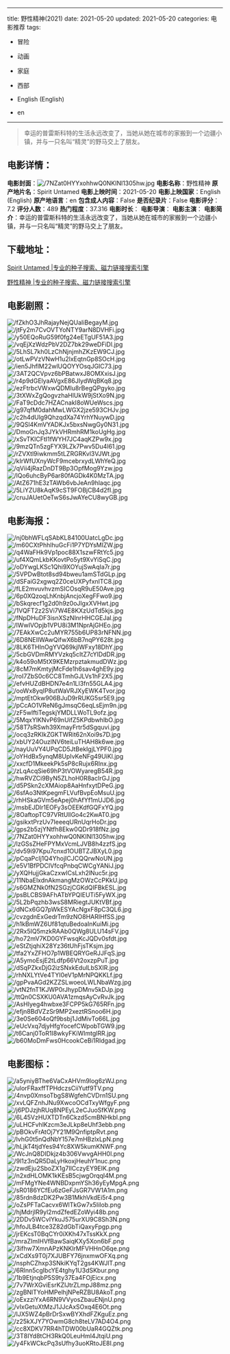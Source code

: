 
---
title: 野性精神(2021)
date: 2021-05-20
updated: 2021-05-20
categories: 电影推荐
tags:
- 冒险
- 动画
- 家庭
- 西部

- English (English)
- en
---


> 幸运的普雷斯科特的生活永远改变了，当她从她在城市的家搬到一个边疆小镇，并与一只名叫“精灵”的野马交上了朋友。

## **电影详情**：

**电影封面**：<img src="https://image.tmdb.org/t/p/w200/7NZat0HYYxohhwQ0NKINl1305hw.jpg" alt="/7NZat0HYYxohhwQ0NKINl1305hw.jpg" title="/7NZat0HYYxohhwQ0NKINl1305hw.jpg">
**电影名称**：野性精神
**原产地片名**：Spirit Untamed
**电影上映时间**：2021-05-20
**电影上映国家**：English (English)
**原产地语言**：en
**包含成人内容**：False
**是否纪录片**：False
**电影评分**：7.2
**评分人数**：489
**热门程度**：37.316
**电影时长**：
**电影导演**：
**电影主演**：
**电影简介**：幸运的普雷斯科特的生活永远改变了，当她从她在城市的家搬到一个边疆小镇，并与一只名叫“精灵”的野马交上了朋友。

## **下载地址**：
[Spirit Untamed |专业的种子搜索、磁力链接搜索引擎](https://movie.amd794.com:2083/?search=Spirit%20Untamed&ordering=&mode=match_phrase&page_size=10&page=1)

[野性精神 |专业的种子搜索、磁力链接搜索引擎](https://movie.amd794.com:2083/?search=%E9%87%8E%E6%80%A7%E7%B2%BE%E7%A5%9E&ordering=&mode=match_phrase&page_size=10&page=1)
 

## **电影剧照**：
<img src="https://image.tmdb.org/t/p/original/fZkhO3JhRajayNejQUaIiBegayM.jpg" alt="/fZkhO3JhRajayNejQUaIiBegayM.jpg" title="/fZkhO3JhRajayNejQUaIiBegayM.jpg"><img src="https://image.tmdb.org/t/p/original/jtFy2m7CvOVTYoNTY9arN8DVHFi.jpg" alt="/jtFy2m7CvOVTYoNTY9arN8DVHFi.jpg" title="/jtFy2m7CvOVTYoNTY9arN8DVHFi.jpg"><img src="https://image.tmdb.org/t/p/original/y50EQoRuG59f0fg24eETgUF51A3.jpg" alt="/y50EQoRuG59f0fg24eETgUF51A3.jpg" title="/y50EQoRuG59f0fg24eETgUF51A3.jpg"><img src="https://image.tmdb.org/t/p/original/vqEjXzWdzPbV2DZ7bk29weDFiDl.jpg" alt="/vqEjXzWdzPbV2DZ7bk29weDFiDl.jpg" title="/vqEjXzWdzPbV2DZ7bk29weDFiDl.jpg"><img src="https://image.tmdb.org/t/p/original/5LhSL7kh0LzChNjnjmhZKzEW9CJ.jpg" alt="/5LhSL7kh0LzChNjnjmhZKzEW9CJ.jpg" title="/5LhSL7kh0LzChNjnjmhZKzEW9CJ.jpg"><img src="https://image.tmdb.org/t/p/original/otLwPVzVNwH1u2lxEqtnGp8SOcH.jpg" alt="/otLwPVzVNwH1u2lxEqtnGp8SOcH.jpg" title="/otLwPVzVNwH1u2lxEqtnGp8SOcH.jpg"><img src="https://image.tmdb.org/t/p/original/ien5JhflM22wlUQOYYOsqJGIC73.jpg" alt="/ien5JhflM22wlUQOYYOsqJGIC73.jpg" title="/ien5JhflM22wlUQOYYOsqJGIC73.jpg"><img src="https://image.tmdb.org/t/p/original/3AT2QCVpvz6bPBatwxJ8OMXxisJ.jpg" alt="/3AT2QCVpvz6bPBatwxJ8OMXxisJ.jpg" title="/3AT2QCVpvz6bPBatwxJ8OMXxisJ.jpg"><img src="https://image.tmdb.org/t/p/original/r4p9dGElyaAVgxE86JIydWqBKq8.jpg" alt="/r4p9dGElyaAVgxE86JIydWqBKq8.jpg" title="/r4p9dGElyaAVgxE86JIydWqBKq8.jpg"><img src="https://image.tmdb.org/t/p/original/ezFtrbcVWxwQDMIu8rBegQPgyko.jpg" alt="/ezFtrbcVWxwQDMIu8rBegQPgyko.jpg" title="/ezFtrbcVWxwQDMIu8rBegQPgyko.jpg"><img src="https://image.tmdb.org/t/p/original/3tXWxZgQogvzhaHlUkW9jStXo9N.jpg" alt="/3tXWxZgQogvzhaHlUkW9jStXo9N.jpg" title="/3tXWxZgQogvzhaHlUkW9jStXo9N.jpg"><img src="https://image.tmdb.org/t/p/original/FaT9cDdc7HZACnakI8oWUeWscs.jpg" alt="/FaT9cDdc7HZACnakI8oWUeWscs.jpg" title="/FaT9cDdc7HZACnakI8oWUeWscs.jpg"><img src="https://image.tmdb.org/t/p/original/g97qfM0dahMwLWGX2jze593CHJv.jpg" alt="/g97qfM0dahMwLWGX2jze593CHJv.jpg" title="/g97qfM0dahMwLWGX2jze593CHJv.jpg"><img src="https://image.tmdb.org/t/p/original/c2h4dUlg9QhzqdXa74YrhYNuywD.jpg" alt="/c2h4dUlg9QhzqdXa74YrhYNuywD.jpg" title="/c2h4dUlg9QhzqdXa74YrhYNuywD.jpg"><img src="https://image.tmdb.org/t/p/original/9QSl4KmVYADKJx5bxsNwgGy0N31.jpg" alt="/9QSl4KmVYADKJx5bxsNwgGy0N31.jpg" title="/9QSl4KmVYADKJx5bxsNwgGy0N31.jpg"><img src="https://image.tmdb.org/t/p/original/DmoGnJq3JYkVHRmhRM1koUgHg.jpg" alt="/DmoGnJq3JYkVHRmhRM1koUgHg.jpg" title="/DmoGnJq3JYkVHRmhRM1koUgHg.jpg"><img src="https://image.tmdb.org/t/p/original/xSvTKlCFtI1fWYH7JC4aqKZPw9x.jpg" alt="/xSvTKlCFtI1fWYH7JC4aqKZPw9x.jpg" title="/xSvTKlCFtI1fWYH7JC4aqKZPw9x.jpg"><img src="https://image.tmdb.org/t/p/original/9mzQTn5zgFYX9LZk7Pwv5Du4l61.jpg" alt="/9mzQTn5zgFYX9LZk7Pwv5Du4l61.jpg" title="/9mzQTn5zgFYX9LZk7Pwv5Du4l61.jpg"><img src="https://image.tmdb.org/t/p/original/rZVXtl9iwkmm5tLZRGRKvl3VJWt.jpg" alt="/rZVXtl9iwkmm5tLZRGRKvl3VJWt.jpg" title="/rZVXtl9iwkmm5tLZRGRKvl3VJWt.jpg"><img src="https://image.tmdb.org/t/p/original/kIrWfUXnyWcF9mcebrxydLWhYeQ.jpg" alt="/kIrWfUXnyWcF9mcebrxydLWhYeQ.jpg" title="/kIrWfUXnyWcF9mcebrxydLWhYeQ.jpg"><img src="https://image.tmdb.org/t/p/original/qVii4jRazDnDT9Bp3OpfMog9Yzw.jpg" alt="/qVii4jRazDnDT9Bp3OpfMog9Yzw.jpg" title="/qVii4jRazDnDT9Bp3OpfMog9Yzw.jpg"><img src="https://image.tmdb.org/t/p/original/lQo6uhcByP6ar80fAGDk4K0MzTA.jpg" alt="/lQo6uhcByP6ar80fAGDk4K0MzTA.jpg" title="/lQo6uhcByP6ar80fAGDk4K0MzTA.jpg"><img src="https://image.tmdb.org/t/p/original/AtZ671hE3zTAWb6vbJeAn9hlaqc.jpg" alt="/AtZ671hE3zTAWb6vbJeAn9hlaqc.jpg" title="/AtZ671hE3zTAWb6vbJeAn9hlaqc.jpg"><img src="https://image.tmdb.org/t/p/original/5LiYZU8kAqK9cST9FOBjCB4d2fI.jpg" alt="/5LiYZU8kAqK9cST9FOBjCB4d2fI.jpg" title="/5LiYZU8kAqK9cST9FOBjCB4d2fI.jpg"><img src="https://image.tmdb.org/t/p/original/cruJAUetOeTwS6sJwAYeCU8wyGB.jpg" alt="/cruJAUetOeTwS6sJwAYeCU8wyGB.jpg" title="/cruJAUetOeTwS6sJwAYeCU8wyGB.jpg">

## **电影海报**：
<img src="https://image.tmdb.org/t/p/original/nj0bhWFLqSAbKL84100UatcLgDc.jpg" alt="/nj0bhWFLqSAbKL84100UatcLgDc.jpg" title="/nj0bhWFLqSAbKL84100UatcLgDc.jpg"><img src="https://image.tmdb.org/t/p/original/m60CXtPhhlhuGcFi1P7YDYsMIZW.jpg" alt="/m60CXtPhhlhuGcFi1P7YDYsMIZW.jpg" title="/m60CXtPhhlhuGcFi1P7YDYsMIZW.jpg"><img src="https://image.tmdb.org/t/p/original/q4WaFHk9Vp1poc88X1szwFRtYc5.jpg" alt="/q4WaFHk9Vp1poc88X1szwFRtYc5.jpg" title="/q4WaFHk9Vp1poc88X1szwFRtYc5.jpg"><img src="https://image.tmdb.org/t/p/original/uf4XQmLkbKKovtPo5yt9XvYiSqC.jpg" alt="/uf4XQmLkbKKovtPo5yt9XvYiSqC.jpg" title="/uf4XQmLkbKKovtPo5yt9XvYiSqC.jpg"><img src="https://image.tmdb.org/t/p/original/oDYwgLKSc1Qhi9XOYujSwAqIa7r.jpg" alt="/oDYwgLKSc1Qhi9XOYujSwAqIa7r.jpg" title="/oDYwgLKSc1Qhi9XOYujSwAqIa7r.jpg"><img src="https://image.tmdb.org/t/p/original/5VPDwBtot8sd94bweu1amSTdGLp.jpg" alt="/5VPDwBtot8sd94bweu1amSTdGLp.jpg" title="/5VPDwBtot8sd94bweu1amSTdGLp.jpg"><img src="https://image.tmdb.org/t/p/original/dSFaiG2xgwq2Z0ceUXPyfxnITC8.jpg" alt="/dSFaiG2xgwq2Z0ceUXPyfxnITC8.jpg" title="/dSFaiG2xgwq2Z0ceUXPyfxnITC8.jpg"><img src="https://image.tmdb.org/t/p/original/fLE2mvuvhvzmSICOsqR9uE50Ave.jpg" alt="/fLE2mvuvhvzmSICOsqR9uE50Ave.jpg" title="/fLE2mvuvhvzmSICOsqR9uE50Ave.jpg"><img src="https://image.tmdb.org/t/p/original/6p0XQzoqLhKnbjAncjoXegFFwo9.jpg" alt="/6p0XQzoqLhKnbjAncjoXegFFwo9.jpg" title="/6p0XQzoqLhKnbjAncjoXegFFwo9.jpg"><img src="https://image.tmdb.org/t/p/original/bSkqrecf1g2d0h9z0oJlgxXVHwt.jpg" alt="/bSkqrecf1g2d0h9z0oJlgxXVHwt.jpg" title="/bSkqrecf1g2d0h9z0oJlgxXVHwt.jpg"><img src="https://image.tmdb.org/t/p/original/1VQFT2z2SVi7W4E8KXzUdTd5kjs.jpg" alt="/1VQFT2z2SVi7W4E8KXzUdTd5kjs.jpg" title="/1VQFT2z2SVi7W4E8KXzUdTd5kjs.jpg"><img src="https://image.tmdb.org/t/p/original/fNpDHuDF3isnXSzNlnrHHCGEJal.jpg" alt="/fNpDHuDF3isnXSzNlnrHHCGEJal.jpg" title="/fNpDHuDF3isnXSzNlnrHHCGEJal.jpg"><img src="https://image.tmdb.org/t/p/original/lWwIVOpjb1VPU8i3M1NprAjGHEo.jpg" alt="/lWwIVOpjb1VPU8i3M1NprAjGHEo.jpg" title="/lWwIVOpjb1VPU8i3M1NprAjGHEo.jpg"><img src="https://image.tmdb.org/t/p/original/7EAkXwCc2uMYR755b6UP83rNFNN.jpg" alt="/7EAkXwCc2uMYR755b6UP83rNFNN.jpg" title="/7EAkXwCc2uMYR755b6UP83rNFNN.jpg"><img src="https://image.tmdb.org/t/p/original/6D8NElIWAwQifwX6bB7nqPY628t.jpg" alt="/6D8NElIWAwQifwX6bB7nqPY628t.jpg" title="/6D8NElIWAwQifwX6bB7nqPY628t.jpg"><img src="https://image.tmdb.org/t/p/original/8LK6THInOgYVQ69kjlWFxy18DhY.jpg" alt="/8LK6THInOgYVQ69kjlWFxy18DhY.jpg" title="/8LK6THInOgYVQ69kjlWFxy18DhY.jpg"><img src="https://image.tmdb.org/t/p/original/5cbGVDmRMYVzkq5cItZ7cYlDdDR.jpg" alt="/5cbGVDmRMYVzkq5cItZ7cYlDdDR.jpg" title="/5cbGVDmRMYVzkq5cItZ7cYlDdDR.jpg"><img src="https://image.tmdb.org/t/p/original/k4o59oM5tX9KEMzrpztakmudDWz.jpg" alt="/k4o59oM5tX9KEMzrpztakmudDWz.jpg" title="/k4o59oM5tX9KEMzrpztakmudDWz.jpg"><img src="https://image.tmdb.org/t/p/original/8cM7mKmtyjMcFde1h6sav4ghE9y.jpg" alt="/8cM7mKmtyjMcFde1h6sav4ghE9y.jpg" title="/8cM7mKmtyjMcFde1h6sav4ghE9y.jpg"><img src="https://image.tmdb.org/t/p/original/roI7ZbS0c6CC8TmhGJLVs1hF2X5.jpg" alt="/roI7ZbS0c6CC8TmhGJLVs1hF2X5.jpg" title="/roI7ZbS0c6CC8TmhGJLVs1hF2X5.jpg"><img src="https://image.tmdb.org/t/p/original/efvHUZdBHDN7e4n1Ll3fn55GLA4.jpg" alt="/efvHUZdBHDN7e4n1Ll3fn55GLA4.jpg" title="/efvHUZdBHDN7e4n1Ll3fn55GLA4.jpg"><img src="https://image.tmdb.org/t/p/original/ooWx8yqIP8utWaVRJXyEWK4Tvor.jpg" alt="/ooWx8yqIP8utWaVRJXyEWK4Tvor.jpg" title="/ooWx8yqIP8utWaVRJXyEWK4Tvor.jpg"><img src="https://image.tmdb.org/t/p/original/mptEtOkw906BJuD9rRUKG5sr5E9.jpg" alt="/mptEtOkw906BJuD9rRUKG5sr5E9.jpg" title="/mptEtOkw906BJuD9rRUKG5sr5E9.jpg"><img src="https://image.tmdb.org/t/p/original/pCcAO1VReN6gJmsqC6eqLsEjm9n.jpg" alt="/pCcAO1VReN6gJmsqC6eqLsEjm9n.jpg" title="/pCcAO1VReN6gJmsqC6eqLsEjm9n.jpg"><img src="https://image.tmdb.org/t/p/original/zF5wlftiTegskjYMDLLWoTL9ofz.jpg" alt="/zF5wlftiTegskjYMDLLWoTL9ofz.jpg" title="/zF5wlftiTegskjYMDLLWoTL9ofz.jpg"><img src="https://image.tmdb.org/t/p/original/5MqxYlKNvP69nUifZ5KPdbwhlbO.jpg" alt="/5MqxYlKNvP69nUifZ5KPdbwhlbO.jpg" title="/5MqxYlKNvP69nUifZ5KPdbwhlbO.jpg"><img src="https://image.tmdb.org/t/p/original/58T7sRSwh39XmayFrtr5dSgquvi.jpg" alt="/58T7sRSwh39XmayFrtr5dSgquvi.jpg" title="/58T7sRSwh39XmayFrtr5dSgquvi.jpg"><img src="https://image.tmdb.org/t/p/original/ocq3zRKIkZGKTWRit62nXoi9s7D.jpg" alt="/ocq3zRKIkZGKTWRit62nXoi9s7D.jpg" title="/ocq3zRKIkZGKTWRit62nXoi9s7D.jpg"><img src="https://image.tmdb.org/t/p/original/xbUY24OuzlNV6teiLuTHAH8k6we.jpg" alt="/xbUY24OuzlNV6teiLuTHAH8k6we.jpg" title="/xbUY24OuzlNV6teiLuTHAH8k6we.jpg"><img src="https://image.tmdb.org/t/p/original/nayUuVY4UPqCD5JtBekIgjLYPF0.jpg" alt="/nayUuVY4UPqCD5JtBekIgjLYPF0.jpg" title="/nayUuVY4UPqCD5JtBekIgjLYPF0.jpg"><img src="https://image.tmdb.org/t/p/original/oYHdBx5ynqM8UpIvKeNFg49UiKl.jpg" alt="/oYHdBx5ynqM8UpIvKeNFg49UiKl.jpg" title="/oYHdBx5ynqM8UpIvKeNFg49UiKl.jpg"><img src="https://image.tmdb.org/t/p/original/xxcfD1MkeekPk5sP8cRujx6RInx.jpg" alt="/xxcfD1MkeekPk5sP8cRujx6RInx.jpg" title="/xxcfD1MkeekPk5sP8cRujx6RInx.jpg"><img src="https://image.tmdb.org/t/p/original/zLqAcqSie69hP3tVOWyaregB54R.jpg" alt="/zLqAcqSie69hP3tVOWyaregB54R.jpg" title="/zLqAcqSie69hP3tVOWyaregB54R.jpg"><img src="https://image.tmdb.org/t/p/original/hwRVZCi9ByN5ZLhoH0R8acIrGJ.jpg" alt="/hwRVZCi9ByN5ZLhoH0R8acIrGJ.jpg" title="/hwRVZCi9ByN5ZLhoH0R8acIrGJ.jpg"><img src="https://image.tmdb.org/t/p/original/d5PSkn2cXMAiop8AaHnfxytDPeG.jpg" alt="/d5PSkn2cXMAiop8AaHnfxytDPeG.jpg" title="/d5PSkn2cXMAiop8AaHnfxytDPeG.jpg"><img src="https://image.tmdb.org/t/p/original/6sfAo3NtKpegmFLVufBvpEoMsuU.jpg" alt="/6sfAo3NtKpegmFLVufBvpEoMsuU.jpg" title="/6sfAo3NtKpegmFLVufBvpEoMsuU.jpg"><img src="https://image.tmdb.org/t/p/original/rhHSkaGVm5eApej0hAfYf1mUJD6.jpg" alt="/rhHSkaGVm5eApej0hAfYf1mUJD6.jpg" title="/rhHSkaGVm5eApej0hAfYf1mUJD6.jpg"><img src="https://image.tmdb.org/t/p/original/msbEJDlr1EOFy3sOEEKdfGQFxYQ.jpg" alt="/msbEJDlr1EOFy3sOEEKdfGQFxYQ.jpg" title="/msbEJDlr1EOFy3sOEEKdfGQFxYQ.jpg"><img src="https://image.tmdb.org/t/p/original/8OaftopTC97VRtUllGo4c2KwAT0.jpg" alt="/8OaftopTC97VRtUllGo4c2KwAT0.jpg" title="/8OaftopTC97VRtUllGo4c2KwAT0.jpg"><img src="https://image.tmdb.org/t/p/original/gsikxtPrzUv7IeeeqURnUqrHoDr.jpg" alt="/gsikxtPrzUv7IeeeqURnUqrHoDr.jpg" title="/gsikxtPrzUv7IeeeqURnUqrHoDr.jpg"><img src="https://image.tmdb.org/t/p/original/gps2b5zjYNtfh8Ekw0QDr918fNz.jpg" alt="/gps2b5zjYNtfh8Ekw0QDr918fNz.jpg" title="/gps2b5zjYNtfh8Ekw0QDr918fNz.jpg"><img src="https://image.tmdb.org/t/p/original/7NZat0HYYxohhwQ0NKINl1305hw.jpg" alt="/7NZat0HYYxohhwQ0NKINl1305hw.jpg" title="/7NZat0HYYxohhwQ0NKINl1305hw.jpg"><img src="https://image.tmdb.org/t/p/original/lzGSsZHeFPYMxVcmLJVB8h4zzfS.jpg" alt="/lzGSsZHeFPYMxVcmLJVB8h4zzfS.jpg" title="/lzGSsZHeFPYMxVcmLJVB8h4zzfS.jpg"><img src="https://image.tmdb.org/t/p/original/dv59i97Kpu7cnxd1OUBTZJBXyL0.jpg" alt="/dv59i97Kpu7cnxd1OUBTZJBXyL0.jpg" title="/dv59i97Kpu7cnxd1OUBTZJBXyL0.jpg"><img src="https://image.tmdb.org/t/p/original/pCqaPcIj1Q4YhojICJCQQrwNoUN.jpg" alt="/pCqaPcIj1Q4YhojICJCQQrwNoUN.jpg" title="/pCqaPcIj1Q4YhojICJCQQrwNoUN.jpg"><img src="https://image.tmdb.org/t/p/original/e5V1BfPDCIVfcqPnbqCWCgYANiJ.jpg" alt="/e5V1BfPDCIVfcqPnbqCWCgYANiJ.jpg" title="/e5V1BfPDCIVfcqPnbqCWCgYANiJ.jpg"><img src="https://image.tmdb.org/t/p/original/yXQHujjGkaCzxwICsLxh2lNuc5r.jpg" alt="/yXQHujjGkaCzxwICsLxh2lNuc5r.jpg" title="/yXQHujjGkaCzxwICsLxh2lNuc5r.jpg"><img src="https://image.tmdb.org/t/p/original/11NbaElxdnAkmangMzOWzCcPKkU.jpg" alt="/11NbaElxdnAkmangMzOWzCcPKkU.jpg" title="/11NbaElxdnAkmangMzOWzCcPKkU.jpg"><img src="https://image.tmdb.org/t/p/original/s6GMZNk0fN2SGzjCGKdQIFBkESL.jpg" alt="/s6GMZNk0fN2SGzjCGKdQIFBkESL.jpg" title="/s6GMZNk0fN2SGzjCGKdQIFBkESL.jpg"><img src="https://image.tmdb.org/t/p/original/psBLCBS9AFhATbYPQIEUTi5FyWX.jpg" alt="/psBLCBS9AFhATbYPQIEUTi5FyWX.jpg" title="/psBLCBS9AFhATbYPQIEUTi5FyWX.jpg"><img src="https://image.tmdb.org/t/p/original/5L2bPqzhb3wsS8MRiegtJUKtVBf.jpg" alt="/5L2bPqzhb3wsS8MRiegtJUKtVBf.jpg" title="/5L2bPqzhb3wsS8MRiegtJUKtVBf.jpg"><img src="https://image.tmdb.org/t/p/original/dNCx6GQ7pWkESYAcNgxF8pC3QL6.jpg" alt="/dNCx6GQ7pWkESYAcNgxF8pC3QL6.jpg" title="/dNCx6GQ7pWkESYAcNgxF8pC3QL6.jpg"><img src="https://image.tmdb.org/t/p/original/cvzgdnExGedrTm9zNO8HARIHfSS.jpg" alt="/cvzgdnExGedrTm9zNO8HARIHfSS.jpg" title="/cvzgdnExGedrTm9zNO8HARIHfSS.jpg"><img src="https://image.tmdb.org/t/p/original/h1kBmWZ6Uf81qtuBedoaInKuiMi.jpg" alt="/h1kBmWZ6Uf81qtuBedoaInKuiMi.jpg" title="/h1kBmWZ6Uf81qtuBedoaInKuiMi.jpg"><img src="https://image.tmdb.org/t/p/original/2Rx5IQ5mzkRAAb0QWg8ULU14sFV.jpg" alt="/2Rx5IQ5mzkRAAb0QWg8ULU14sFV.jpg" title="/2Rx5IQ5mzkRAAb0QWg8ULU14sFV.jpg"><img src="https://image.tmdb.org/t/p/original/ho72mV7KD0GYFwsqKcJQDv0sfdt.jpg" alt="/ho72mV7KD0GYFwsqKcJQDv0sfdt.jpg" title="/ho72mV7KD0GYFwsqKcJQDv0sfdt.jpg"><img src="https://image.tmdb.org/t/p/original/eStZtjqhiX28Yz36tUhFjsTKsjm.jpg" alt="/eStZtjqhiX28Yz36tUhFjsTKsjm.jpg" title="/eStZtjqhiX28Yz36tUhFjsTKsjm.jpg"><img src="https://image.tmdb.org/t/p/original/tfa2YxZFHO7p1WBEQRYGeRJJFqS.jpg" alt="/tfa2YxZFHO7p1WBEQRYGeRJJFqS.jpg" title="/tfa2YxZFHO7p1WBEQRYGeRJJFqS.jpg"><img src="https://image.tmdb.org/t/p/original/A5ymoEsjE2tLdfp66Vt2oxzpPuT.jpg" alt="/A5ymoEsjE2tLdfp66Vt2oxzpPuT.jpg" title="/A5ymoEsjE2tLdfp66Vt2oxzpPuT.jpg"><img src="https://image.tmdb.org/t/p/original/dSqPZkxDjG2izSNxkEdulLbSXIR.jpg" alt="/dSqPZkxDjG2izSNxkEdulLbSXIR.jpg" title="/dSqPZkxDjG2izSNxkEdulLbSXIR.jpg"><img src="https://image.tmdb.org/t/p/original/rhNXLYtVe4TYI0eV1pMrNPQKKLf.jpg" alt="/rhNXLYtVe4TYI0eV1pMrNPQKKLf.jpg" title="/rhNXLYtVe4TYI0eV1pMrNPQKKLf.jpg"><img src="https://image.tmdb.org/t/p/original/gpPvaAGd2KZZSLwoeoLWLNbaWzg.jpg" alt="/gpPvaAGd2KZZSLwoeoLWLNbaWzg.jpg" title="/gpPvaAGd2KZZSLwoeoLWLNbaWzg.jpg"><img src="https://image.tmdb.org/t/p/original/vtN2fnT1KJWP0rJhypDMnv5kDJp.jpg" alt="/vtN2fnT1KJWP0rJhypDMnv5kDJp.jpg" title="/vtN2fnT1KJWP0rJhypDMnv5kDJp.jpg"><img src="https://image.tmdb.org/t/p/original/ttQn0CSXKU0AVA1zmqsAyCvRvJk.jpg" alt="/ttQn0CSXKU0AVA1zmqsAyCvRvJk.jpg" title="/ttQn0CSXKU0AVA1zmqsAyCvRvJk.jpg"><img src="https://image.tmdb.org/t/p/original/AsHIyeg4hwbxe3FCPP5kG765RFn.jpg" alt="/AsHIyeg4hwbxe3FCPP5kG765RFn.jpg" title="/AsHIyeg4hwbxe3FCPP5kG765RFn.jpg"><img src="https://image.tmdb.org/t/p/original/efjn8BdVZzSr9MP2xeztRSnoo6H.jpg" alt="/efjn8BdVZzSr9MP2xeztRSnoo6H.jpg" title="/efjn8BdVZzSr9MP2xeztRSnoo6H.jpg"><img src="https://image.tmdb.org/t/p/original/3e0Se604oQf9bsbj1JdMivTo66L.jpg" alt="/3e0Se604oQf9bsbj1JdMivTo66L.jpg" title="/3e0Se604oQf9bsbj1JdMivTo66L.jpg"><img src="https://image.tmdb.org/t/p/original/eUcVxq7djyHfgYocefCWpobTGW9.jpg" alt="/eUcVxq7djyHfgYocefCWpobTGW9.jpg" title="/eUcVxq7djyHfgYocefCWpobTGW9.jpg"><img src="https://image.tmdb.org/t/p/original/t6Canj0ToR1I8wkyFKiWImtglRR.jpg" alt="/t6Canj0ToR1I8wkyFKiWImtglRR.jpg" title="/t6Canj0ToR1I8wkyFKiWImtglRR.jpg"><img src="https://image.tmdb.org/t/p/original/b60MoDmFws0HcookCeBi1RIdgad.jpg" alt="/b60MoDmFws0HcookCeBi1RIdgad.jpg" title="/b60MoDmFws0HcookCeBi1RIdgad.jpg">

## **电影图标**：
<img src="https://image.tmdb.org/t/p/original/a5yniyBThe6VaCxAHVm9log6zWJ.png" alt="/a5yniyBThe6VaCxAHVm9log6zWJ.png" title="/a5yniyBThe6VaCxAHVm9log6zWJ.png"><img src="https://image.tmdb.org/t/p/original/ulorFRaxffTPHdczsCiiYutf9TV.png" alt="/ulorFRaxffTPHdczsCiiYutf9TV.png" title="/ulorFRaxffTPHdczsCiiYutf9TV.png"><img src="https://image.tmdb.org/t/p/original/4nvp0XmsoTbgS8WgfehCVDrn1SU.png" alt="/4nvp0XmsoTbgS8WgfehCVDrn1SU.png" title="/4nvp0XmsoTbgS8WgfehCVDrn1SU.png"><img src="https://image.tmdb.org/t/p/original/xvLQFZnhJNu9XwcoOCdTxyWfgyF.png" alt="/xvLQFZnhJNu9XwcoOCdTxyWfgyF.png" title="/xvLQFZnhJNu9XwcoOCdTxyWfgyF.png"><img src="https://image.tmdb.org/t/p/original/j6PDJzjhRUq8NPEyL2eCJuoSfKW.png" alt="/j6PDJzjhRUq8NPEyL2eCJuoSfKW.png" title="/j6PDJzjhRUq8NPEyL2eCJuoSfKW.png"><img src="https://image.tmdb.org/t/p/original/6L45VzHUXTDTn6Ckzd5cmBNHkbl.png" alt="/6L45VzHUXTDTn6Ckzd5cmBNHkbl.png" title="/6L45VzHUXTDTn6Ckzd5cmBNHkbl.png"><img src="https://image.tmdb.org/t/p/original/uLHCFvhlKzcm3eJLkp8eUhf3ebb.png" alt="/uLHCFvhlKzcm3eJLkp8eUhf3ebb.png" title="/uLHCFvhlKzcm3eJLkp8eUhf3ebb.png"><img src="https://image.tmdb.org/t/p/original/pBOkvFrAtOj7Y21M9QnfiptpRvt.png" alt="/pBOkvFrAtOj7Y21M9QnfiptpRvt.png" title="/pBOkvFrAtOj7Y21M9QnfiptpRvt.png"><img src="https://image.tmdb.org/t/p/original/lvhG0t5nQdNbY157e7mHBzlxLpN.png" alt="/lvhG0t5nQdNbY157e7mHBzlxLpN.png" title="/lvhG0t5nQdNbY157e7mHBzlxLpN.png"><img src="https://image.tmdb.org/t/p/original/hLjkT4tjdYes94Yc8XW5kumKNWF.png" alt="/hLjkT4tjdYes94Yc8XW5kumKNWF.png" title="/hLjkT4tjdYes94Yc8XW5kumKNWF.png"><img src="https://image.tmdb.org/t/p/original/WcJnQ8DIDkjz4b306VwvgAHH0l.png" alt="/WcJnQ8DIDkjz4b306VwvgAHH0l.png" title="/WcJnQ8DIDkjz4b306VwvgAHH0l.png"><img src="https://image.tmdb.org/t/p/original/9l1z3nQR5DaLyHkoxjHeuhY1nuc.png" alt="/9l1z3nQR5DaLyHkoxjHeuhY1nuc.png" title="/9l1z3nQR5DaLyHkoxjHeuhY1nuc.png"><img src="https://image.tmdb.org/t/p/original/zwdEju2SboZX1g7IlCczyEY9EIK.png" alt="/zwdEju2SboZX1g7IlCczyEY9EIK.png" title="/zwdEju2SboZX1g7IlCczyEY9EIK.png"><img src="https://image.tmdb.org/t/p/original/n2xdHLOMK1kKEsB5cjwgOrqqI4M.png" alt="/n2xdHLOMK1kKEsB5cjwgOrqqI4M.png" title="/n2xdHLOMK1kKEsB5cjwgOrqqI4M.png"><img src="https://image.tmdb.org/t/p/original/mFMgYNe4WNBDxpmYSh36yEyMpgA.png" alt="/mFMgYNe4WNBDxpmYSh36yEyMpgA.png" title="/mFMgYNe4WNBDxpmYSh36yEyMpgA.png"><img src="https://image.tmdb.org/t/p/original/sR0186YCfEu6zGeFJsGR7VW1A1m.png" alt="/sR0186YCfEu6zGeFJsGR7VW1A1m.png" title="/sR0186YCfEu6zGeFJsGR7VW1A1m.png"><img src="https://image.tmdb.org/t/p/original/85rdn8dzDK2Pw3B1MkhVkdEi5r4.png" alt="/85rdn8dzDK2Pw3B1MkhVkdEi5r4.png" title="/85rdn8dzDK2Pw3B1MkhVkdEi5r4.png"><img src="https://image.tmdb.org/t/p/original/oZsPFTaCacvx6WlTkGw7x5IiIob.png" alt="/oZsPFTaCacvx6WlTkGw7x5IiIob.png" title="/oZsPFTaCacvx6WlTkGw7x5IiIob.png"><img src="https://image.tmdb.org/t/p/original/hjMdrjIR9yl2mdZfedEZoWyi48b.png" alt="/hjMdrjIR9yl2mdZfedEZoWyi48b.png" title="/hjMdrjIR9yl2mdZfedEZoWyi48b.png"><img src="https://image.tmdb.org/t/p/original/2DDv5WCvIYkuJ575urXU9C8Sh3N.png" alt="/2DDv5WCvIYkuJ575urXU9C8Sh3N.png" title="/2DDv5WCvIYkuJ575urXU9C8Sh3N.png"><img src="https://image.tmdb.org/t/p/original/hfoJLB4tce3Z82dGbTiQaxyFpgp.png" alt="/hfoJLB4tce3Z82dGbTiQaxyFpgp.png" title="/hfoJLB4tce3Z82dGbTiQaxyFpgp.png"><img src="https://image.tmdb.org/t/p/original/jrEKcsT0BqCYr0iXKh47xTssKkX.png" alt="/jrEKcsT0BqCYr0iXKh47xTssKkX.png" title="/jrEKcsT0BqCYr0iXKh47xTssKkX.png"><img src="https://image.tmdb.org/t/p/original/mraZImIHVfBawSaiqKXy5Xon6bF.png" alt="/mraZImIHVfBawSaiqKXy5Xon6bF.png" title="/mraZImIHVfBawSaiqKXy5Xon6bF.png"><img src="https://image.tmdb.org/t/p/original/3ifhw7XmnAPzKNKlrMFVHHnO6qe.png" alt="/3ifhw7XmnAPzKNKlrMFVHHnO6qe.png" title="/3ifhw7XmnAPzKNKlrMFVHHnO6qe.png"><img src="https://image.tmdb.org/t/p/original/xCdXs9T0j7XJUBFY76jnxmwOFXq.png" alt="/xCdXs9T0j7XJUBFY76jnxmwOFXq.png" title="/xCdXs9T0j7XJUBFY76jnxmwOFXq.png"><img src="https://image.tmdb.org/t/p/original/nsphCZhxp3SNkiKYqT2gs4KWJlT.png" alt="/nsphCZhxp3SNkiKYqT2gs4KWJlT.png" title="/nsphCZhxp3SNkiKYqT2gs4KWJlT.png"><img src="https://image.tmdb.org/t/p/original/6Rlnn5cgIbcYE4tghy1U3dSKbur.png" alt="/6Rlnn5cgIbcYE4tghy1U3dSKbur.png" title="/6Rlnn5cgIbcYE4tghy1U3dSKbur.png"><img src="https://image.tmdb.org/t/p/original/1b9EtjnqbP5S9ty37Ea4FOjEicx.png" alt="/1b9EtjnqbP5S9ty37Ea4FOjEicx.png" title="/1b9EtjnqbP5S9ty37Ea4FOjEicx.png"><img src="https://image.tmdb.org/t/p/original/7v7WrXGviEsrKZlJtrZLmpJ88mz.png" alt="/7v7WrXGviEsrKZlJtrZLmpJ88mz.png" title="/7v7WrXGviEsrKZlJtrZLmpJ88mz.png"><img src="https://image.tmdb.org/t/p/original/zgBNlTYoHMPelhjNPeRZBU8AkoT.png" alt="/zgBNlTYoHMPelhjNPeRZBU8AkoT.png" title="/zgBNlTYoHMPelhjNPeRZBU8AkoT.png"><img src="https://image.tmdb.org/t/p/original/oExzziYxA6RN9VVyosZbauENjnU.png" alt="/oExzziYxA6RN9VVyosZbauENjnU.png" title="/oExzziYxA6RN9VVyosZbauENjnU.png"><img src="https://image.tmdb.org/t/p/original/vIxGetuXtMzJ1JJcAxSOxq4E6Ot.png" alt="/vIxGetuXtMzJ1JJcAxSOxq4E6Ot.png" title="/vIxGetuXtMzJ1JJcAxSOxq4E6Ot.png"><img src="https://image.tmdb.org/t/p/original/lJX5WZ4pBrDrSxwBYXhdFZKguEz.png" alt="/lJX5WZ4pBrDrSxwBYXhdFZKguEz.png" title="/lJX5WZ4pBrDrSxwBYXhdFZKguEz.png"><img src="https://image.tmdb.org/t/p/original/z25kXJY7YOwmG8ch8teLV7AD4O4.png" alt="/z25kXJY7YOwmG8ch8teLV7AD4O4.png" title="/z25kXJY7YOwmG8ch8teLV7AD4O4.png"><img src="https://image.tmdb.org/t/p/original/cc8XDKV7RR4hTDW00bUaR4GQZtk.png" alt="/cc8XDKV7RR4hTDW00bUaR4GQZtk.png" title="/cc8XDKV7RR4hTDW00bUaR4GQZtk.png"><img src="https://image.tmdb.org/t/p/original/3T8IYd8tCH3RkQ0LeuHml4JtqiU.png" alt="/3T8IYd8tCH3RkQ0LeuHml4JtqiU.png" title="/3T8IYd8tCH3RkQ0LeuHml4JtqiU.png"><img src="https://image.tmdb.org/t/p/original/y4FkWCkcPq3sUfhy3uoKRtoJE8I.png" alt="/y4FkWCkcPq3sUfhy3uoKRtoJE8I.png" title="/y4FkWCkcPq3sUfhy3uoKRtoJE8I.png">
